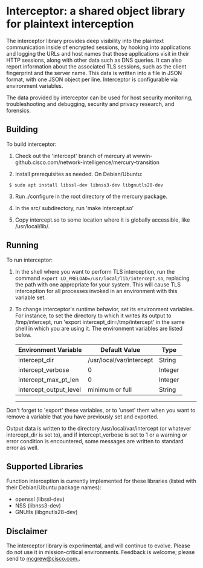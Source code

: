 # Interceptor: a shared object library for plaintext interception

The interceptor library provides deep visibility into the plaintext
communication inside of encrypted sessions, by hooking into
applications and logging the URLs and host names that those
applications visit in their HTTP sessions, along with other data such
as DNS queries.  It can also report information about the associated
TLS sessions, such as the client fingerprint and the server name.
This data is written into a file in JSON format, with one JSON object
per line.  Interceptor is configurable via environment variables.

The data provided by interceptor can be used for host security
monitoring, troubleshooting and debugging, security and privacy
research, and forensics.

## Building

To build interceptor:

   1.  Check out the 'intercept' branch of mercury at
   wwwin-github.cisco.com/network-intelligence/mercury-transition

   2.  Install prerequisites as needed.  On Debian/Ubuntu:

     $ sudo apt install libssl-dev libnss3-dev libgnutls28-dev

   3.  Run ./configure in the root directory of the mercury package.

   4.  In the src/ subdirectory, run 'make intercept.so'

   5.  Copy intercept.so to some location where it is globally
       accessible, like /usr/local/lib/.

## Running

To run interceptor:

   1.  In the shell where you want to perform TLS interception, run
       the command `export LD_PRELOAD=/usr/local/lib/intercept.so`,
       replacing the path with one appropriate for your system.  This
       will cause TLS interception for all processes invoked in an
       environment with this variable set.

   2.  To change interceptor's runtime behavior, set its environment
       variables.  For instance, to set the directory to which it
       writes its output to /tmp/intercept, run 'export
       intercept_dir=/tmp/intercept' in the same shell in which you
       are using it.  The environment variables are listed below.


       | Environment Variable   |  Default Value            | Type     |
       |------------------------|---------------------------|----------|
       | intercept_dir          |  /usr/local/var/intercept | String   |
       | intercept_verbose      |  0                        | Integer  |
       | intercept_max_pt_len   |  0                        | Integer  |
       | intercept_output_level |  minimum or full          | String   |
       -----------------------------------------------------------------

Don't forget to 'export' these variables, or to 'unset' them when you
want to remove a variable that you have previously set and exported.

Output data is written to the directory /usr/local/var/intercept (or
whatever intercept_dir is set to), and if intercept_verbose is set to
1 or a warning or error condition is encountered, some messages are
written to standard error as well.

## Supported Libraries

Function interception is currently implemented for these libraries (listed
with their Debian/Ubuntu package names):

* openssl (libssl-dev)            
* NSS (libnss3-dev)           
* GNUtls (libgnutls28-dev)       
    

## Disclaimer

The interceptor library is experimental, and will continue to evolve.
Please do not use it in mission-critical environments.  Feedback is
welcome; please send to [mcgrew@cisco.com.](mcgrew@cisco.com).


